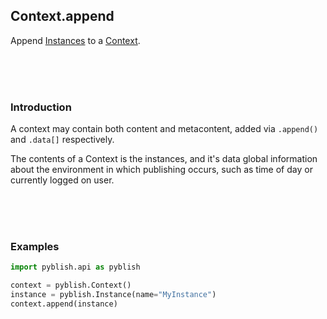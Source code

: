 ## Context.append

Append [Instances](Instance.md) to a [Context](Context.md).

<br>
<br>
<br>

### Introduction

A context may contain both content and metacontent, added via `.append()` and `.data[]` respectively.

The contents of a Context is the instances, and it's data global information about the environment in which publishing occurs, such as time of day or currently logged on user.

<br>
<br>
<br>

### Examples

```python
import pyblish.api as pyblish

context = pyblish.Context()
instance = pyblish.Instance(name="MyInstance")
context.append(instance)
```